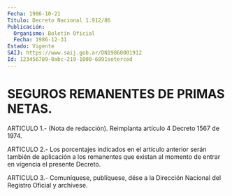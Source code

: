 ```yaml
---
Fecha: 1986-10-21
Título: Decreto Nacional 1.912/86
Publicación:
  Organismo: Boletín Oficial
  Fecha: 1986-12-31
Estado: Vigente
SAIJ: https://www.saij.gob.ar/DN19860001912
Id: 123456789-0abc-219-1000-6891soterced
---
```

# SEGUROS REMANENTES DE PRIMAS NETAS.

<a id="1"></a>
ARTICULO 1.- (Nota de redacción). Reimplanta artículo 4 Decreto 1567 de 1974.

<a id="2"></a>
ARTICULO 2.- Los porcentajes indicados en el artículo anterior serán también de aplicación a los remanentes que existan al momento de entrar en vigencia el presente Decreto.

<a id="3"></a>
ARTICULO 3.- Comuníquese, publíquese, dése a la Dirección Nacional del Registro Oficial y archívese.